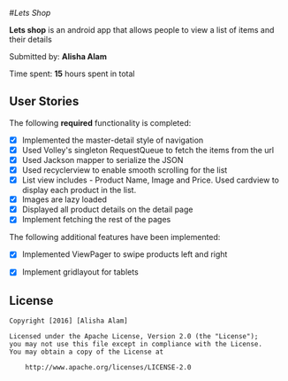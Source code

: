 #*Lets Shop*

**Lets shop** is an android app that allows people to view a list of items and their details

Submitted by: **Alisha Alam**

Time spent: **15** hours spent in total

## User Stories

The following **required** functionality is completed:
* [x] Implemented the master-detail style of navigation
* [x] Used Volley's singleton RequestQueue to fetch the items from the url
* [x] Used Jackson mapper to serialize the JSON 
* [x] Used recyclerview to enable smooth scrolling for the list
* [x] List view includes - Product Name, Image and Price. Used cardview to display each product in the list.
* [x] Images are lazy loaded
* [x] Displayed all product details on the detail page
* [x] Implement fetching the rest of the pages

The following additional features have been implemented:
* [x] Implemented ViewPager to swipe products left and right
* [x] Implement gridlayout for tablets


## License

    Copyright [2016] [Alisha Alam]

    Licensed under the Apache License, Version 2.0 (the "License");
    you may not use this file except in compliance with the License.
    You may obtain a copy of the License at

        http://www.apache.org/licenses/LICENSE-2.0
